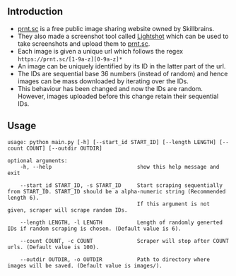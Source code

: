 ## Introduction

- [prnt.sc](https://prnt.sc/) is a free public image sharing website owned by Skillbrains.
- They also made a screenshot tool called [Lightshot](https://app.prntscr.com/en/index.html) which can be used to take screenshots and upload them to [prnt.sc](https://prnt.sc/).
- Each image is given a unique url which follows the regex `https://prnt.sc/[1-9a-z][0-9a-z]*`
- An image can be uniquely identified by its ID in the latter part of the url.
- The IDs are sequential base 36 numbers (instead of random) and hence images can be mass downloaded by iterating over the IDs.
- This behaviour has been changed and now the IDs are random. However, images uploaded before this change retain their sequential IDs.

## Usage

```
usage: python main.py [-h] [--start_id START_ID] [--length LENGTH] [--count COUNT] [--outdir OUTDIR]

optional arguments:
    -h, --help                           show this help message and exit

    --start_id START_ID, -s START_ID     Start scraping sequentially from START_ID. START_ID should be a alpha-numeric string (Recommended length 6).
                                         If this argument is not given, scraper will scrape random IDs.

    --length LENGTH, -l LENGTH           Length of randomly generted IDs if random scraping is chosen. (Default value is 6).

    --count COUNT, -c COUNT              Scraper will stop after COUNT urls. (Default value is 100).
                        
    --outdir OUTDIR, -o OUTDIR           Path to directory where images will be saved. (Default value is images/).   
```
